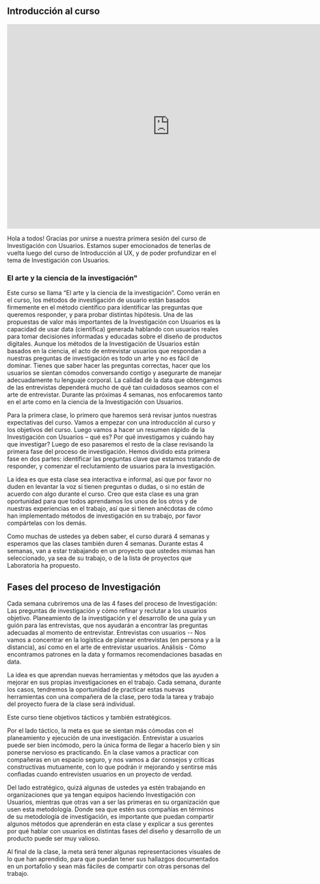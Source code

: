 
## Introducción al curso

<iframe src="https://docs.google.com/presentation/d/e/2PACX-1vSqqEgaZsWq0u_GrbhFGH02NAG8uPWgCtriA9D5GB478LWLydJIBFWhbJprNQOfT9zbxUEqhz7l-x6K/embed?start=false&loop=false&delayms=60000" frameborder="0" width="760" height="478" allowfullscreen="true" mozallowfullscreen="true" webkitallowfullscreen="true"></iframe>


Hola a todos! Gracias por unirse a nuestra primera sesión del curso de Investigación con Usuarios. Estamos super emocionados de tenerlas de vuelta luego del curso de Introducción al UX, y de poder profundizar en el tema de Investigación con Usuarios.
  
### El arte y la ciencia de la investigación"

Este curso se llama “El arte y la ciencia de la investigación”. Como verán en el curso, los métodos de investigación de usuario están basados firmemente en el método científico para identificar las preguntas que queremos responder, y para probar distintas hipótesis. Una de las propuestas de valor más importantes de la Investigación con Usuarios es la capacidad de usar data (científica) generada hablando con usuarios reales para tomar decisiones informadas y educadas sobre el diseño de productos digitales. Aunque los métodos de la Investigación de Usuarios están basados en la ciencia, el acto de entrevistar usuarios que respondan a nuestras preguntas de investigación es todo un arte y no es fácil de dominar. Tienes que saber hacer las preguntas correctas, hacer que los usuarios se sientan cómodos conversando contigo y asegurarte de manejar adecuadamente tu lenguaje corporal. La calidad de la data que obtengamos de las entrevistas dependerá mucho de qué tan cuidadosos seamos con el arte de entrevistar. Durante las próximas 4 semanas, nos enfocaremos tanto en el arte como en la ciencia de la Investigación con Usuarios.
 
Para la primera clase, lo primero que haremos será revisar juntos nuestras expectativas del curso. Vamos a empezar con una introducción al curso y los objetivos del curso. Luego vamos a hacer un resumen rápido de la Investigación con Usuarios – qué es? Por qué investigamos y cuándo hay que investigar? Luego de eso pasaremos el resto de la clase revisando la primera fase del proceso de investigación. Hemos dividido esta primera fase en dos partes: identificar las preguntas clave que estamos tratando de responder, y comenzar el reclutamiento de usuarios para la investigación.
 
La idea es que esta clase sea interactiva e informal, así que por favor no duden en levantar la voz si tienen preguntas o dudas, o si no están de acuerdo con algo durante el curso. Creo que esta clase es una gran oportunidad para que todos aprendamos los unos de los otros y de nuestras experiencias en el trabajo, así que si tienen anécdotas de cómo han implementado métodos de investigación  en su trabajo, por favor compártelas con los demás.
 
Como muchas de ustedes ya deben saber, el curso durará 4 semanas y esperamos que las clases también duren 4 semanas. Durante estas 4 semanas, van a estar trabajando en un proyecto que ustedes mismas han seleccionado, ya sea de su trabajo, o de la lista de proyectos que Laboratoria ha propuesto.
 
## Fases del proceso de Investigación

Cada semana cubriremos una de las 4 fases del proceso de Investigación:
    Las preguntas de investigación y cómo refinar y reclutar a los usuarios objetivo.
    Planeamiento de la investigación y el desarrollo de una guía y un guión para las entrevistas, que nos ayudarán a encontrar las preguntas adecuadas al momento de entrevistar.
    Entrevistas con usuarios -- Nos vamos a concentrar en la logística de planear entrevistas (en persona y a la distancia), así como en el arte de entrevistar usuarios.
    Análisis - Cómo encontramos patrones en la data y formamos recomendaciones basadas en data.
 
La idea es que aprendan nuevas herramientas y métodos que las ayuden a mejorar en sus propias investigaciones en el trabajo. Cada semana, durante los casos, tendremos la oportunidad de practicar estas nuevas herramientas con una compañera de la clase, pero toda la tarea y trabajo del proyecto fuera de la clase será individual.
 
Este curso tiene objetivos tácticos y también estratégicos.
 
Por el lado táctico, la meta es que se sientan más cómodas con el planeamiento y ejecución de una investigación. Entrevistar a usuarios puede ser bien incómodo, pero la única forma de llegar a hacerlo bien y sin ponerse nervioso es practicando. En la clase vamos a practicar con compañeras en un espacio seguro, y nos vamos a dar consejos y críticas constructivas mutuamente, con lo que podrán ir mejorando y sentirse más confiadas cuando entrevisten usuarios en un proyecto de verdad.
 
Del lado estratégico, quizá algunas de ustedes  ya estén trabajando en organizaciones que ya tengan equipos haciendo Investigación con Usuarios, mientras que otras van a ser las primeras en su organización que usen esta metodología. Donde sea que estén sus compañías en términos de su metodología de investigación, es importante que puedan compartir algunos métodos que aprenderán en esta clase y explicar a sus gerentes por qué hablar con usuarios en distintas fases del diseño y desarrollo de un producto puede ser muy valioso.
 
Al final de la clase, la meta será tener algunas representaciones visuales de lo que han aprendido, para que puedan tener sus hallazgos documentados en un portafolio y sean más fáciles de compartir con otras personas del trabajo.
